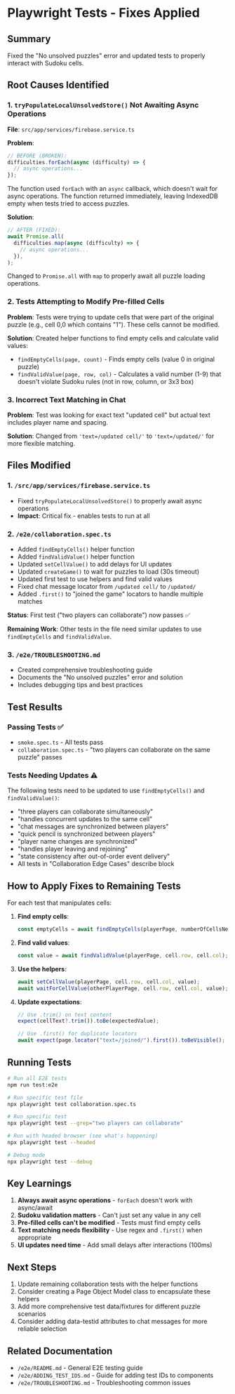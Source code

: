 # Playwright Tests - Fixes Applied

## Summary

Fixed the "No unsolved puzzles" error and updated tests to properly interact with Sudoku cells.

## Root Causes Identified

### 1. `tryPopulateLocalUnsolvedStore()` Not Awaiting Async Operations

**File**: `src/app/services/firebase.service.ts`

**Problem**:

```typescript
// BEFORE (BROKEN):
difficulties.forEach(async (difficulty) => {
  // async operations...
});
```

The function used `forEach` with an `async` callback, which doesn't wait for async operations. The function returned immediately, leaving IndexedDB empty when tests tried to access puzzles.

**Solution**:

```typescript
// AFTER (FIXED):
await Promise.all(
  difficulties.map(async (difficulty) => {
    // async operations...
  }),
);
```

Changed to `Promise.all` with `map` to properly await all puzzle loading operations.

### 2. Tests Attempting to Modify Pre-filled Cells

**Problem**: Tests were trying to update cells that were part of the original puzzle (e.g., cell 0,0 which contains "1"). These cells cannot be modified.

**Solution**: Created helper functions to find empty cells and calculate valid values:

- `findEmptyCells(page, count)` - Finds empty cells (value 0 in original puzzle)
- `findValidValue(page, row, col)` - Calculates a valid number (1-9) that doesn't violate Sudoku rules (not in row, column, or 3x3 box)

### 3. Incorrect Text Matching in Chat

**Problem**: Test was looking for exact text "updated cell" but actual text includes player name and spacing.

**Solution**: Changed from `'text=/updated cell/'` to `'text=/updated/'` for more flexible matching.

## Files Modified

### 1. `/src/app/services/firebase.service.ts`

- Fixed `tryPopulateLocalUnsolvedStore()` to properly await async operations
- **Impact**: Critical fix - enables tests to run at all

### 2. `/e2e/collaboration.spec.ts`

- Added `findEmptyCells()` helper function
- Added `findValidValue()` helper function
- Updated `setCellValue()` to add delays for UI updates
- Updated `createGame()` to wait for puzzles to load (30s timeout)
- Updated first test to use helpers and find valid values
- Fixed chat message locator from `/updated cell/` to `/updated/`
- Added `.first()` to "joined the game" locators to handle multiple matches

**Status**: First test ("two players can collaborate") now passes ✅

**Remaining Work**: Other tests in the file need similar updates to use `findEmptyCells` and `findValidValue`.

### 3. `/e2e/TROUBLESHOOTING.md`

- Created comprehensive troubleshooting guide
- Documents the "No unsolved puzzles" error and solution
- Includes debugging tips and best practices

## Test Results

### Passing Tests ✅

- `smoke.spec.ts` - All tests pass
- `collaboration.spec.ts` - "two players can collaborate on the same puzzle" passes

### Tests Needing Updates ⚠️

The following tests need to be updated to use `findEmptyCells()` and `findValidValue()`:

- "three players can collaborate simultaneously"
- "handles concurrent updates to the same cell"
- "chat messages are synchronized between players"
- "quick pencil is synchronized between players"
- "player name changes are synchronized"
- "handles player leaving and rejoining"
- "state consistency after out-of-order event delivery"
- All tests in "Collaboration Edge Cases" describe block

## How to Apply Fixes to Remaining Tests

For each test that manipulates cells:

1. **Find empty cells**:

   ```typescript
   const emptyCells = await findEmptyCells(playerPage, numberOfCellsNeeded);
   ```

2. **Find valid values**:

   ```typescript
   const value = await findValidValue(playerPage, cell.row, cell.col);
   ```

3. **Use the helpers**:

   ```typescript
   await setCellValue(playerPage, cell.row, cell.col, value);
   await waitForCellValue(otherPlayerPage, cell.row, cell.col, value);
   ```

4. **Update expectations**:

   ```typescript
   // Use .trim() on text content
   expect(cellText?.trim()).toBe(expectedValue);

   // Use .first() for duplicate locators
   await expect(page.locator("text=/joined/").first()).toBeVisible();
   ```

## Running Tests

```bash
# Run all E2E tests
npm run test:e2e

# Run specific test file
npx playwright test collaboration.spec.ts

# Run specific test
npx playwright test --grep="two players can collaborate"

# Run with headed browser (see what's happening)
npx playwright test --headed

# Debug mode
npx playwright test --debug
```

## Key Learnings

1. **Always await async operations** - `forEach` doesn't work with async/await
2. **Sudoku validation matters** - Can't just set any value in any cell
3. **Pre-filled cells can't be modified** - Tests must find empty cells
4. **Text matching needs flexibility** - Use regex and `.first()` when appropriate
5. **UI updates need time** - Add small delays after interactions (100ms)

## Next Steps

1. Update remaining collaboration tests with the helper functions
2. Consider creating a Page Object Model class to encapsulate these helpers
3. Add more comprehensive test data/fixtures for different puzzle scenarios
4. Consider adding data-testid attributes to chat messages for more reliable selection

## Related Documentation

- `/e2e/README.md` - General E2E testing guide
- `/e2e/ADDING_TEST_IDS.md` - Guide for adding test IDs to components
- `/e2e/TROUBLESHOOTING.md` - Troubleshooting common issues
